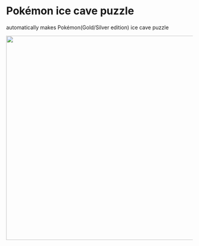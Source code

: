 # Pokémon ice cave puzzle
automatically makes Pokémon(Gold/Silver edition) ice cave puzzle
<p align="center">
  <img src="https://github.com/suhyuuk/Pokemon-ice-cave-puzzle/blob/main/Pokemon_Gold_Silver_tiles/ice_cave_puzzle_example.jpg" img width="550px"/>
<p/>
